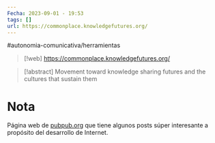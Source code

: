 ```yaml
---
Fecha: 2023-09-01 - 19:53
tags: []
url: https://commonplace.knowledgefutures.org/
---
```

#autonomia-comunicativa/herramientas 

> [!web]
> https://commonplace.knowledgefutures.org/


> [!abstract]
> Movement toward knowledge sharing futures and the cultures that sustain them

# Nota

Página web de [pubpub.org](pubpub.org.md) que tiene algunos posts súper interesante a propósito del desarrollo de Internet.
